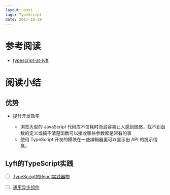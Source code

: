 ```yaml
---
layout: post
tags: TypeScript
date: 2017-10-19
---
```


# 参考阅读

- [typescript-at-lyft](https://eng.lyft.com/typescript-at-lyft-64f0702346ea)

# 阅读小结

## 优势

- 提升开发效率

  - 浏览大型的 JavaScript 代码库不仅耗时而且容易让人感到困惑，找不到函数的定义或搞不清楚函数可以接收哪些参数都是常有的事
  - 使用 TypeScript 开发的模块在一些编辑器里可以显示出 API 的提示信息。

## Lyft的TypeScript实践

- [ ] [TypeScript的React实践器物](https://github.com/lyft/react-javascript-to-typescript-transform
)

- [ ] [通用异步组件](https://github.com/lyft/universal-async-component
)
